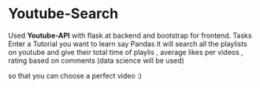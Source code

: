 # Youtube-Search
Used **Youtube-API** with flask at backend and bootstrap for frontend.
Tasks
Enter a Tutorial you want to learn say Pandas it will search all the playlists on youtube and give their total time of playlis , 
average likes per videos , 
rating based on comments (data science will be used)

so that you can choose a perfect video :)
